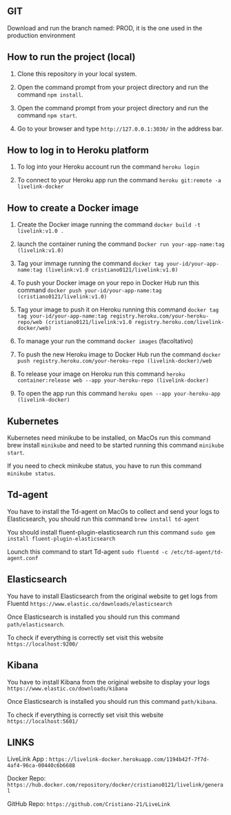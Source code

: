 ## GIT

Download and run the branch named: PROD, it is the one used in the production environment
## How to run the project (local)

1. Clone this repository in your local system.

2. Open the command prompt from your project directory and run the command `npm install`.

3. Open the command prompt from your project directory and run the command `npm start`.

4. Go to your browser and type `http://127.0.0.1:3030/` in the address bar.

## How to log in to Heroku platform

1. To log into your Heroku account run the command `heroku login`

2. To connect to your Heroku app run the command `heroku git:remote -a livelink-docker`

## How to create a Docker image

1. Create the Docker image running the command `docker build -t livelink:v1.0 .`

2. launch the container runing the command `Docker run your-app-name:tag (livelink:v1.0)`

3. Tag your immage running the command `docker tag your-id/your-app-name:tag (livelink:v1.0 cristiano0121/livelink:v1.0)`

4. To push your Docker image on your repo in Docker Hub run this command `docker push your-id/your-app-name:tag (cristiano0121/livelink:v1.0)`

5. Tag your image to push it on Heroku running this command `docker tag tag your-id/your-app-name:tag registry.heroku.com/your-heroku-repo/web (cristiano0121/livelink:v1.0 registry.heroku.com/livelink-docker/web)`

6. To manage your run the command `docker images` (facoltativo)

7. To push the new Heroku image to Docker Hub run the command `docker push registry.heroku.com/your-heroku-repo (livelink-docker)/web`

8. To release your image on Heroku run this command `heroku container:release web --app your-heroku-repo (livelink-docker)`

9. To open the app run this command `heroku open --app your-heroku-app (livelink-docker)`

## Kubernetes

Kubernetes need minikube to be installed, on MacOs run this command brew install `minikube` and need to be started running this command `minikube start`.

If you need to check minikube status, you have to run this command `minikube status`.

## Td-agent

You have to install the Td-agent on MacOs to collect and send your logs to Elasticsearch,
you should run this command `brew install td-agent`

You should install fluent-plugin-elasticsearch run this command `sudo gem install fluent-plugin-elasticsearch`

Lounch this command to start Td-agent `sudo fluentd -c /etc/td-agent/td-agent.conf`

## Elasticsearch

You have to install Elasticsearch from the original website to get logs from Fluentd `https://www.elastic.co/downloads/elasticsearch`

Once Elasticsearch is installed you should run this command `path/elasticsearch`.

To check if everything is correctly set visit this website `https://localhost:9200/`

## Kibana

You have to install Kibana from the original website to display your logs `https://www.elastic.co/downloads/kibana`

Once Elasticsearch is installed you should run this command `path/kibana`.

To check if everything is correctly set visit this website `https://localhost:5601/`

## LINKS

LiveLink App : `https://livelink-docker.herokuapp.com/1194b42f-7f7d-4af4-96ca-00440c6b6688`

Docker Repo: `https://hub.docker.com/repository/docker/cristiano0121/livelink/general`

GitHub Repo: `https://github.com/Cristiano-21/LiveLink`
